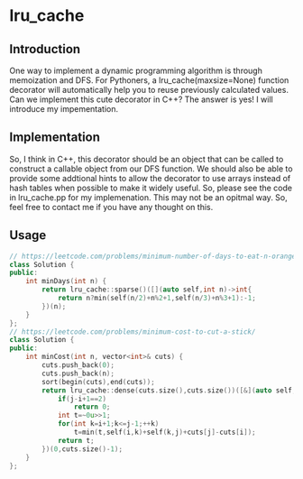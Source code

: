# lru_cache
## Introduction
One way to implement a dynamic programming algorithm is through memoization and DFS. For Pythoners, a lru_cache(maxsize=None) function decorator will automatically help you to reuse previously calculated values. Can we implement this cute decorator in C++? The answer is yes! I will introduce my impementation.
## Implementation
So, I think in C++, this decorator should be an object that can be called to construct a callable object from our DFS function. We should also be able to provide some addtional hints to allow the decorator to use arrays instead of hash tables when possible to make it widely useful. So, please see the code in lru_cache.pp for my implemenation. This may not be an opitmal way. So, feel free to contact me if you have any thought on this.
## Usage
```cpp
// https://leetcode.com/problems/minimum-number-of-days-to-eat-n-oranges/
class Solution {
public:
    int minDays(int n) {
        return lru_cache::sparse()([](auto self,int n)->int{
            return n?min(self(n/2)+n%2+1,self(n/3)+n%3+1):-1;
        })(n);
    }
};
// https://leetcode.com/problems/minimum-cost-to-cut-a-stick/
class Solution {
public:
    int minCost(int n, vector<int>& cuts) {
        cuts.push_back(0);
        cuts.push_back(n);
        sort(begin(cuts),end(cuts));
        return lru_cache::dense(cuts.size(),cuts.size())([&](auto self,int i,int j){
            if(j-i+1==2)
                return 0;
            int t=~0u>>1;
            for(int k=i+1;k<=j-1;++k)
                t=min(t,self(i,k)+self(k,j)+cuts[j]-cuts[i]);
            return t;
        })(0,cuts.size()-1);
    }
};
```
